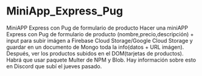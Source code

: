 # MiniApp_Express_Pug
MiniAPP Express con Pug de formulario de producto
Hacer una miniAPP Express con Pug de formulario de producto (nombre,precio,descripción) + input para subir imágen a Firebase Cloud Storage/Google Cloud Storage y guardar en un documento de Mongo toda la info(datos + URL imágen). Después, ver los productos subidos en el DOM(tarjetas de productos). Habrá que usar paquete Multer de NPM y Blob. Hay información sobre esto en Discord que subí el jueves pasado. 
